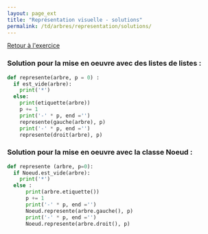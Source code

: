```yaml
---
layout: page_ext
title: "Représentation visuelle - solutions"
permalink: /td/arbres/representation/solutions/
---
```


[Retour à l'exercice](../)

### Solution pour la mise en oeuvre avec des listes de listes :

```python
def represente(arbre, p = 0) :
  if est_vide(arbre): 
    print('*')
  else:
    print(etiquette(arbre))
    p += 1
    print('-' * p, end ='')
    represente(gauche(arbre), p)
    print('-' * p, end ='')
    represente(droit(arbre), p)
```

### Solution pour la mise en oeuvre avec la classe Noeud :

```python
def represente (arbre, p=0):
  if Noeud.est_vide(arbre):
    print('*')
  else :
      print(arbre.etiquette())
      p += 1
      print('-' * p, end ='')
      Noeud.represente(arbre.gauche(), p)
      print('-' * p, end ='')
      Noeud.represente(arbre.droit(), p)
```